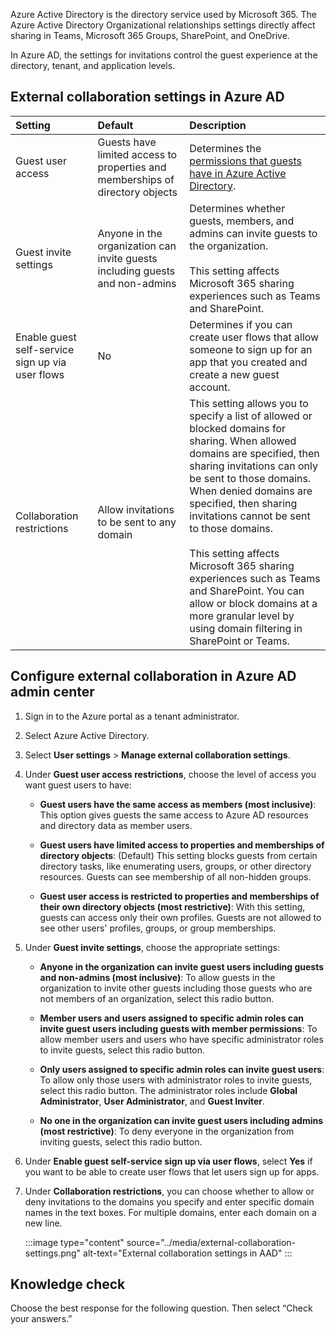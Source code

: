 Azure Active Directory is the directory service used by Microsoft 365. The Azure Active Directory Organizational relationships settings directly affect sharing in Teams, Microsoft 365 Groups, SharePoint, and OneDrive.

In Azure AD, the settings for invitations control the guest experience at the directory, tenant, and application levels.

## External collaboration settings in Azure AD

| Setting | Default | Description |
|:--|:--|:--|
|Guest user access|Guests have limited access to properties and memberships of directory objects|Determines the [permissions that guests have in Azure Active Directory](/azure/active-directory/fundamentals/users-default-permissions?azure-portal=true).|
|Guest invite settings|Anyone in the organization can invite guests including guests and non-admins|Determines whether guests, members, and admins can invite guests to the organization.<br><br> This setting affects Microsoft 365 sharing experiences such as Teams and SharePoint.|
|Enable guest self-service sign up via user flows|No|Determines if you can create user flows that allow someone to sign up for an app that you created and create a new guest account.|
|Collaboration restrictions|Allow invitations to be sent to any domain|This setting allows you to specify a list of allowed or blocked domains for sharing. When allowed domains are specified, then sharing invitations can only be sent to those domains. When denied domains are specified, then sharing invitations cannot be sent to those domains.<br><br> This setting affects Microsoft 365 sharing experiences such as Teams and SharePoint. You can allow or block domains at a more granular level by using domain filtering in SharePoint or Teams.|

## Configure external collaboration in Azure AD admin center

1. Sign in to the Azure portal as a tenant administrator.

2. Select Azure Active Directory.

3. Select **User settings** > **Manage external collaboration settings**.

4. Under **Guest user access restrictions**, choose the level of access you want guest users to have:
  
   - **Guest users have the same access as members (most inclusive)**: This option gives guests the same access to Azure AD resources and directory data as member users.

   - **Guest users have limited access to properties and memberships of directory objects**: (Default) This setting blocks guests from certain directory tasks, like enumerating users, groups, or other directory resources. Guests can see membership of all non-hidden groups.

   - **Guest user access is restricted to properties and memberships of their own directory objects (most restrictive)**: With this setting, guests can access only their own profiles. Guests are not allowed to see other users' profiles, groups, or group memberships.

5. Under **Guest invite settings**, choose the appropriate settings:

   - **Anyone in the organization can invite guest users including guests and non-admins (most inclusive)**: To allow guests in the organization to invite other guests including those guests who are not members of an organization, select this radio button.

   - **Member users and users assigned to specific admin roles can invite guest users including guests with member permissions**: To allow member users and users who have specific administrator roles to invite guests, select this radio button.

   - **Only users assigned to specific admin roles can invite guest users**: To allow only those users with administrator roles to invite guests, select this radio button. The administrator roles include **Global Administrator**, **User Administrator**, and **Guest Inviter**.

   - **No one in the organization can invite guest users including admins (most restrictive)**: To deny everyone in the organization from inviting guests, select this radio button.

6. Under **Enable guest self-service sign up via user flows**, select **Yes** if you want to be able to create user flows that let users sign up for apps.

7. Under **Collaboration restrictions**, you can choose whether to allow or deny invitations to the domains you specify and enter specific domain names in the text boxes. For multiple domains, enter each domain on a new line.

	:::image type="content" source="../media/external-collaboration-settings.png" alt-text="External collaboration settings in AAD" :::

## Knowledge check

Choose the best response for the following question. Then select “Check your answers.”